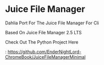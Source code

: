 # Juice File Manager
Dahlia Port For The Juice File Manager For Cli

Based On Juice File Manager 2.5 LTS

Check Out The Python Project Here

: https://github.com/EnderNightLord-ChromeBook/JuiceFileManagerMinimal
